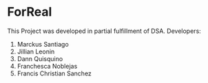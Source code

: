 # ForReal

This Project was developed in partial fulfillment of DSA.
Developers:
1. Marckus Santiago
2. Jillian Leonin
3. Dann Quisquino
4. Franchesca Noblejas
5. Francis Christian Sanchez
